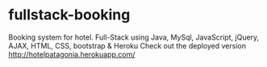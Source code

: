 # fullstack-booking
Booking system for hotel. 
Full-Stack using Java, MySql, JavaScript, jQuery, AJAX, HTML, CSS, bootstrap &amp; Heroku 
Check out the deployed version http://hotelpatagonia.herokuapp.com/

